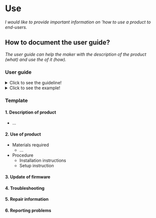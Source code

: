 # **Use**

*I would like to provide important information on 'how to use a product to end-users.*

## **How to document the user guide?**

*The user guide can help the maker with the description of the product (what) and use the of it (how).* 

### **User guide** 
<details>
  <summary>Click to see the guideline!</summary>
 
 - **Definition:** *The user guide consists of translating what’s not comprehensible to a plain language for everyone to understand and, it helps non-technical people pinpoint and solve problems without expert assistance.*

  ```
What should include the documentation of the user guide?

1. Description of the final product including
   - Product name
   - Part number
   - Item name
   - Item description
   - Teach the essentials and technical specifications 
   - Visualization of the final product by images and/or videos

2. Use of the product consist of
   - Materials required
     - App
     - Software
     - Device 
     - Firmware
   - Procedure
     - Installation instructions including  
       - Firmware
       - Software
       - App
     - Setup instruction containing 
       - Software
       - Firmware
       - App
3. Explains how to update your firmware to the latest version
4. Troubleshooting section and instructions on how to solve problems 
5. Repair information
6. Reporting problems and issues on the forums and chat

How to visualize the process of user guide ?

1. Images 
2. Videos 
  ```
 </details>
 
 <details>
  <summary>Click to see the example!</summary>
 
 *Some examples of open-source projects that show the user guide.*
  
 #### *Example 1:* [PSLab oscilloscope](https://docs.pslab.io/tutorials/oscilloscope.html#tutorials-oscilloscope--page-root) 
  
 #### *Example 2:* [PX4 vision userguide](https://docs.px4.io/master/en/#how-do-i-get-started)
 
 #### *Example 3:* [Echopen project](https://echopen.gitbooks.io/echopen_prototyping/content/introduction/new_introduction.html) 
 
 #### *Example 4:* [Poppy project ]( https://docs.poppy-project.org/en/)
 
 #### *Example 5:* [FarmBot Genesis V1.5 ]( https://genesis.farm.bot/v1.5/Extras/troubleshooting)
</details>

### Template

  #### 1. Description of product
  * ...
     
 #### 2. Use of product
  * Materials required
      * ...
  * Procedure
      * Installation instructions
      * Setup instruction
 
#### 3. Update of firmware
#### 4. Troubleshooting
#### 5. Repair information
#### 6. Reporting problems
